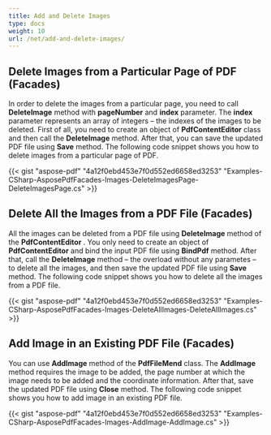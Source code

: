 ```yaml
---
title: Add and Delete Images
type: docs
weight: 10
url: /net/add-and-delete-images/
---
```


## **Delete Images from a Particular Page of PDF (Facades)**
In order to delete the images from a particular page, you need to call **DeleteImage** method with **pageNumber** and **index** parameter. The **index** parameter represents an array of integers – the indexes of the images to be deleted. First of all, you need to create an object of **PdfContentEditor** class and then call the **DeleteImage** method. After that, you can save the updated PDF file using **Save** method. The following code snippet shows you how to delete images from a particular page of PDF.



{{< gist "aspose-pdf" "4a12f0ebd453e7f0d552ed6658ed3253" "Examples-CSharp-AsposePdfFacades-Images-DeleteImagesPage-DeleteImagesPage.cs" >}}
## **Delete All the Images from a PDF File (Facades)**
All the images can be deleted from a PDF file using **DeleteImage** method of the **PdfContentEditor** . You only need to create an object of **PdfContentEditor** and bind the input PDF file using **BindPdf** method. After that, call the **DeleteImage** method – the overload without any parametes – to delete all the images, and then save the updated PDF file using **Save** method. The following code snippet shows you how to delete all the images from a PDF file.



{{< gist "aspose-pdf" "4a12f0ebd453e7f0d552ed6658ed3253" "Examples-CSharp-AsposePdfFacades-Images-DeleteAllImages-DeleteAllImages.cs" >}}
## **Add Image in an Existing PDF File (Facades)**
You can use **AddImage** method of the **PdfFileMend** class. The **AddImage** method requires the image to be added, the page number at which the image needs to be added and the coordinate information. After that, save the updated PDF file using **Close** method. The following code snippet shows you how to add image in an existing PDF file.



{{< gist "aspose-pdf" "4a12f0ebd453e7f0d552ed6658ed3253" "Examples-CSharp-AsposePdfFacades-Images-AddImage-AddImage.cs" >}}
